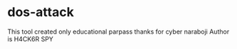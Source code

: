 # dos-attack
This tool created only educational parpass
thanks for cyber naraboji 
 Author is H4CK6R SPY
